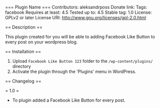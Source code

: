 === Plugin Name ===
Contributors: aleksandrposs
Donate link: 
Tags: facebook
Requires at least: 4.5
Tested up to: 4.5
Stable tag: 1.0
License: GPLv2 or later
License URI: http://www.gnu.org/licenses/gpl-2.0.html

== Description ==

This plugin created for you will be able to adding Facebook Like Button to every post on your wordpress blog.

== Installation ==

1. Upload `Facebook Like Button 123` folder to the `/wp-content/plugins/` directory
2. Activate the plugin through the 'Plugins' menu in WordPress.

== Changelog ==

= 1.0 = 
* To plugin added a Facebook Like Button for every post.
